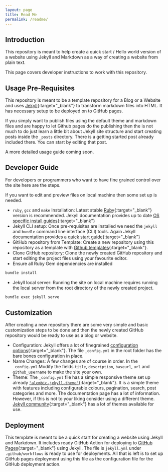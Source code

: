 ```yaml
---
layout: page
title: Read Me
permalink: /readme/
---
```


## Introduction
This repository is meant to help create a quick start / Hello world version of a website using Jekyll and Markdown as a way of creating a website from plain text.

This page covers developer instructions to work with this repository. 

## Usage Pre-Requisites
This repository is meant to be a template repository for a Blog or a Website and uses [Jekyll](https://jekyllrb.com/docs/){:target="_blank"} to transform markdown files into HTML. It has necessary setup to be deployed on to GitHub pages.

If you simply want to publish files using the default theme and markdown files and are happy to let Github pages do the publishing then the is not much to do just learn a little bit about Jekyll site structure and start creating posts inside the `_posts` directory. There is a getting started post already included there. You can start by editing that post.

A more detailed usage guide coming soon.

## Developer Guide
For developers or programmers who want to have fine grained control over the site here are the steps. 

If you want to edit and preview files on local machine then some set up is needed.
- `ruby`, `gcc` and `make` Installation: Latest stable [Ruby](https://www.ruby-lang.org/en/downloads/){:target="_blank"} version is recommended. Jekyll documentation provides up to date [OS specific install guides](https://jekyllrb.com/docs/installation){:target="_blank"}
- Jekyll CLI setup: Once pre-requisites are installed we need the `jekyll` and `bundle` command line interface (CLI) tools. Again Jekyll documentation provides a [quick start guide](https://jekyllrb.com/docs/#instructions){:target="_blank"}
- GitHub repository from Template: Create a new repository using this repository as a template with [Github templates](https://github.com/new?template_name=github_jekyll_pages_demo&template_owner=vshanbha){:target="_blank"}. 
- Clone GitHub repository: Clone the newly created GitHub repository and start editing the project files using your favourite editor.
- Ensure all Ruby Gem dependencies are installed
```bash
bundle install
```
- Jekyll local server: Running the site on local machine requires running the local server from the root directory of the newly created project.
```bash
bundle exec jekyll serve
```
## Customization
After creating a new repository there are some very simple and basic customization steps to be done and then the newly created GitHub repository would be ready to use as a blog or website. 
- Configuration: Jekyll offers a lot of finegrained [configuration options](https://jekyllrb.com/docs/configuration/){:target="_blank"}. The file `_config.yml` in the root folder has the bare bones configuration in place. 
- Name Changes: A few changes are of course in order. In the `_config.yml` Modify the fields `title`, `description`, `baseurl`, `url` and `github_username` to make the site your own.
- Theme: The `_config.yml` file has a simple responsive theme set up already [`"alembic-jekyll-theme"`](https://github.com/daviddarnes/alembic){:target="_blank"}. It is a simple theme with features including configurable colours, pagination, search, post categories and more. The documentation page has a lot of information. However, if this is not to your liking consider using a different theme. [Jekyll community](https://jekyllrb.com/docs/themes/){:target="_blank"} has a lot of themes available for use. 

## Deployment 
This template is meant to be a quick start for creating a website using Jekyll and Markdown. It includes ready GitHub Action for deploying to [GitHub Pages](https://pages.github.com/){:target="_blank"} using Jekyll. The file is `jekyll.yml` under `.github/workflows` is ready to use for deployments. All that is left is to set up GitHub pages deployment using this file as the configuration file for the GitHub deployment action.  
